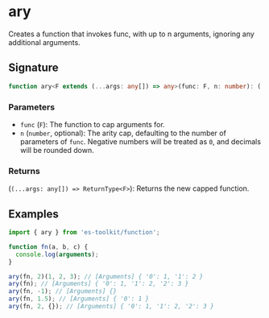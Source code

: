 # ary

Creates a function that invokes func, with up to n arguments, ignoring any additional arguments.

## Signature

```typescript
function ary<F extends (...args: any[]) => any>(func: F, n: number): (...args: any[]) => ReturnType<F>;
```

### Parameters

- `func` (`F`): The function to cap arguments for.
- `n` (`number`, optional): The arity cap, defaulting to the number of parameters of `func`. Negative numbers will be treated as `0`, and decimals will be rounded down.

### Returns

(`(...args: any[]) => ReturnType<F>`): Returns the new capped function.

## Examples

```typescript
import { ary } from 'es-toolkit/function';

function fn(a, b, c) {
  console.log(arguments);
}

ary(fn, 2)(1, 2, 3); // [Arguments] { '0': 1, '1': 2 }
ary(fn); // [Arguments] { '0': 1, '1': 2, '2': 3 }
ary(fn, -1); // [Arguments] {}
ary(fn, 1.5); // [Arguments] { '0': 1 }
ary(fn, 2, {}); // [Arguments] { '0': 1, '1': 2, '2': 3 }
```
